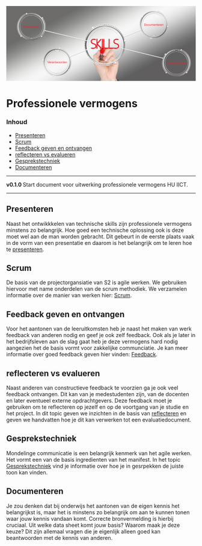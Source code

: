 ![logo](./img/vermogens.png) [](logo-id)

# Professionele vermogens[](title-id) <!-- omit in toc -->

### Inhoud[](toc-id) <!-- omit in toc -->

- [Presenteren](#presenteren)
- [Scrum](#scrum)
- [Feedback geven en ontvangen](#feedback-geven-en-ontvangen)
- [reflecteren vs evalueren](#reflecteren-vs-evalueren)
- [Gesprekstechniek](#gesprekstechniek)
- [Documenteren](#documenteren)

---

**v0.1.0 [](version-id)** Start document voor uitwerking professionele vermogens HU IICT[](author-id).

---

## Presenteren

Naast het ontwikkkelen van technische skills zijn professionele vermogens minstens zo belangrijk. Hoe goed een technische oplossing ook is deze moet wel aan de man worden gebracht. Dit gebeurt in de eerste plaats vaak in de vorm van een presentatie en daarom is het belangrijk om te leren hoe te [presenteren](../vermogens/presenteren/README.md).

## Scrum

De basis van de projectorgansiatie van S2 is agile werken. We gebruiken hiervoor met name onderdelen van de scrum methodiek. We verzamelen informatie over de manier van werken hier: [Scrum](../vermogens/Scrum/README.md).

## Feedback geven en ontvangen

Voor het aantonen van de leeruitkomsten heb je naast het maken van werk feedback van anderen nodig en geef je ook zelf feedback. Ook als je later in het bedrijfsleven aan de slag gaat heb je deze vermogens hard nodig aangezien het de basis vormt voor zakkelijke communciatie. Je kan meer informatie over goed feedback geven hier vinden: [Feedback](../vermogens/Feedback/README.md).

## reflecteren vs evalueren

Naast anderen van constructieve feedback te voorzien ga je ook veel feedback ontvangen. Dit kan van je medestudenten zijn, van de docenten en later eventueel externe opdrachtgevers. Deze feedback moet je gebruiken om te reflecteren op jezelf en op de voortgang van je studie en het project. In dit topic geven we inzichten in de basis van [reflecteren](../vermogens/Reflecteren_en_evalueren/README.md) en geven we handvatten hoe je dit kan verwerken tot een evaluatiedocument.  

## Gesprekstechniek

Mondelinge communicatie is een belangrijk kenmerk van het agile werken. Het vormt een van de basis ingredienten van het manifest. In het topic [Gesprekstechniek](../vermogens/Gesprekstechniek/README.md) vind je informatie over hoe je in gesrpekken de juiste toon kan vinden.

## Documenteren

Je zou denken dat bij onderwijs het aantonen van de eigen kennis het belangrijkst is, maar het is minstens zo belangrijk om aan te kunnen tonen waar jouw kennis vandaan komt. Correcte bronvermelding is hierbij cruciaal. Uit welke data sheet komt jouw basis? Waarom maak je deze keuze? Dit zijn allemaal vragen die je eigenlijk alleen goed kan beantwoorden met de kennis van anderen.
